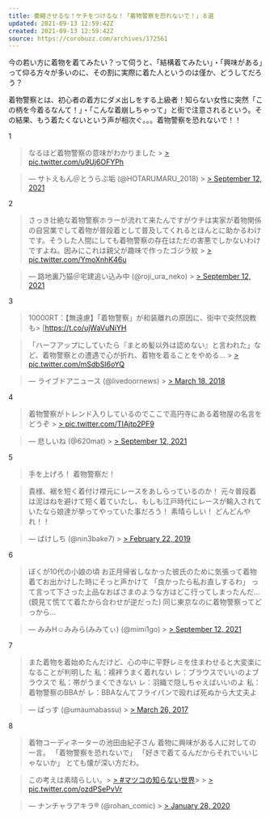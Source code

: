 ```yaml
---
title: 委縮させるな！ケチをつけるな！「着物警察を恐れないで！」８選
updated: 2021-09-13 12:59:42Z
created: 2021-09-13 12:59:42Z
source: https://corobuzz.com/archives/172561
---
```


今の若い方に着物を着てみたい？って伺うと、「結構着てみたい」・「興味がある」って仰る方々が多いのに、その割に実際に着た人というのは僅か、どうしてだろう？

着物警察とは、初心者の着方にダメ出しをする上級者！知らない女性に突然「この柄を今着るなんて！」・「こんな着崩しちゃって」と街で注意されるという。その結果、もう着たくないという声が相次ぐ。。。着物警察を恐れないで！！

1
> なるほど着物警察の意味がわかりました > [> pic.twitter.com/u9Uj6OFYPh](https://t.co/u9Uj6OFYPh)

> — サトえもん＠とうらぶ垢 (@HOTARUMARU_2018) > [> September 12, 2021](https://twitter.com/HOTARUMARU_2018/status/1436909583990095876?ref_src=twsrc%5Etfw)

2

> さっき壮絶な着物警察ホラーが流れて来たんですがウチは実家が着物関係の自営業でして着物が普段着として普及してくれるとほんとに助かるわけです。そうした人間にしても着物警察の存在はただの害悪でしかないわけですよね。因みにこれは親父が趣味で作ったゴジラ紋 > [> pic.twitter.com/YmoXnhK46u](https://t.co/YmoXnhK46u)

> — 路地裏乃猫＠宅建追い込み中 (@roji_ura_neko) > [> September 12, 2021](https://twitter.com/roji_ura_neko/status/1436989286000201743?ref_src=twsrc%5Etfw)

3
> 10000RT：【無遠慮】「着物警察」が和装離れの原因に、街中で突然説教も> [https://t.co/ujWaVuNiYH

> 「ハーフアップにしていたら『まとめ髪以外は認めない』と言われた」など、着物警察との遭遇で心が折れ、着物を着ることをやめる… > [> pic.twitter.com/mSdbSI6oYQ](https://t.co/mSdbSI6oYQ)

> — ライブドアニュース (@livedoornews) > [> March 18, 2018](https://twitter.com/livedoornews/status/975376299014303744?ref_src=twsrc%5Etfw)

4

> 着物警察がトレンド入りしているのでここで高円寺にある着物屋の名言をどうぞ > [> pic.twitter.com/TIAjtp2PF9](https://t.co/TIAjtp2PF9)

> — 悲しいね (@620mat) > [> September 12, 2021](https://twitter.com/620mat/status/1436976708523945990?ref_src=twsrc%5Etfw)

5
> 手を上げろ！ 着物警察だ！

> 貴様、裾を短く着付け襟元にレースをあしらっているのか！ 元々普段着は泥はねを避けて短く着ていたし、もしも江戸時代にレースが輸入されていたなら娘達が挙ってやっていた事だろう！ 素晴らしい！ どんどんやれ！！

> — ばけしち (@nin3bake7) > [> February 22, 2019](https://twitter.com/nin3bake7/status/1098903665400631296?ref_src=twsrc%5Etfw)

6
> ぼくが10代の小娘の頃
> お正月帰省しなかった彼氏のために気張って着物着てお出かけした時にそっと声かけて
> 「良かったら私お直しするわ」
> って言って下さった上品なおばさまのような方はどこ行ってしまったんだ…(鏡見て慌てて着たから合わせが逆だった)
> 同じ東京なのに着物警察ってどっから…

> — みみH☺︎みみら(みみてぃ) (@mimi1go) > [> September 12, 2021](https://twitter.com/mimi1go/status/1436904694908030979?ref_src=twsrc%5Etfw)

7
> また着物を着始めたんだけど、心の中に平野レミを住まわせると大変楽になることが判明した
> 私：襦袢うまく着れない
> レ：ブラウスでいいのよブラウスで
> 私：帯がうまくできない
> レ：羽織で隠しちゃえばいいのよ
> 私：着物警察のBBAが
> レ：BBAなんてフライパンで殴れば死ぬから大丈夫よ

> — ばっす (@umaumabassu) > [> March 26, 2017](https://twitter.com/umaumabassu/status/845830792068526080?ref_src=twsrc%5Etfw)

8
> 着物コーディネーターの池田由紀子さん
> 着物に興味がある人に対しての一言。
> 「着物警察を恐れないで」
> 「好きで着てるんだからそれでいいじゃないか」
> とても懐が深い方だわ。

> この考えは素晴らしい。> [> #マツコの知らない世界](https://twitter.com/hashtag/%E3%83%9E%E3%83%84%E3%82%B3%E3%81%AE%E7%9F%A5%E3%82%89%E3%81%AA%E3%81%84%E4%B8%96%E7%95%8C?src=hash&ref_src=twsrc%5Etfw)>   > [> pic.twitter.com/ozdPSePvVr](https://t.co/ozdPSePvVr)

> — ナンチャラアキラ®︎ (@rohan_comic) > [> January 28, 2020](https://twitter.com/rohan_comic/status/1222139689378799616?ref_src=twsrc%5Etfw)